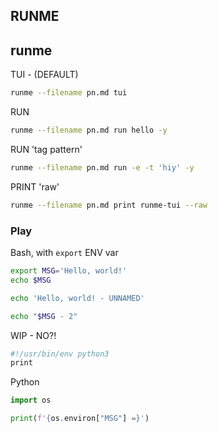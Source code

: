 ## RUNME

## runme

TUI - (DEFAULT)

```sh {tag=runme name=runme-tui}
runme --filename pn.md tui
```

RUN 

```sh {tag=runme name=runme-run}
runme --filename pn.md run hello -y
```

RUN 'tag pattern'

```sh {tag=runme name=runme-run--tag-pattern}
runme --filename pn.md run -e -t 'hiy' -y
```

PRINT 'raw'

```sh {tag=runme name=runme-print--raw}
runme --filename pn.md print runme-tui --raw
```

### Play

<!-- ALT: metadata: {"name":"hello", "tag":"hiya"} -->

Bash, with `export` ENV var

```sh {tag=hiya name=hello hl_lines="1-2,4"}
export MSG='Hello, world!'
echo $MSG
```

```sh
echo 'Hello, world! - UNNAMED' 
```

```sh {tag=hiya name=hello2}
echo "$MSG - 2"
```

WIP - NO?!

```bash {name=shebang-py}
#!/usr/bin/env python3
print
```

Python

```python {name=py-environ}
import os

print(f'{os.environ["MSG"] =}')
```
